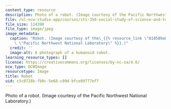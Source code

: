 ```yaml
---
content_type: resource
description: Photo of a robot. (Image courtesy of the Pacific Northwest National Laboratory.)
file: /ol-ocw-studio-app/courses/sts-350-social-study-of-science-and-technology-spring-2004/c5c0728bfb0c5e68c99dbfce89777ef7_sts-350s04.jpg
file_size: 114398
file_type: image/jpeg
image_metadata:
  caption: "Robot. (Image courtesy of the\_{{% resource_link \"810589a8-24a6-4de8-a55a-84435bbaa6cb\"\
    \ \"Pacific Northwest National Laboratory\" %}}.)"
  credit: ''
  image-alt: A photograph of a humanoid robot.
learning_resource_types: []
license: https://creativecommons.org/licenses/by-nc-sa/4.0/
ocw_type: OCWImage
resourcetype: Image
title: Robot
uid: c5c0728b-fb0c-5e68-c99d-bfce89777ef7
---
```

Photo of a robot. (Image courtesy of the Pacific Northwest National Laboratory.)
